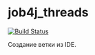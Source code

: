 # job4j_threads

[![Build Status](https://travis-ci.org/SHTILL/job4j_threads.svg?branch=main)](https://travis-ci.org/SHTILL/job4j_threads)

Создание ветки из IDE.